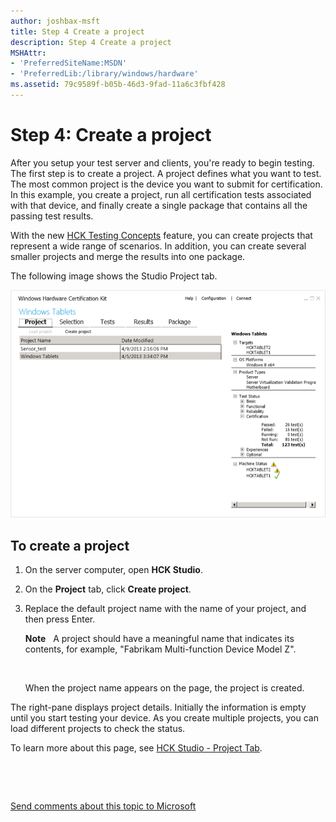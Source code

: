 ```yaml
---
author: joshbax-msft
title: Step 4 Create a project
description: Step 4 Create a project
MSHAttr:
- 'PreferredSiteName:MSDN'
- 'PreferredLib:/library/windows/hardware'
ms.assetid: 79c9589f-b05b-46d3-9fad-11a6c3fbf428
---
```


# Step 4: Create a project


After you setup your test server and clients, you're ready to begin testing. The first step is to create a project. A project defines what you want to test. The most common project is the device you want to submit for certification. In this example, you create a project, run all certification tests associated with that device, and finally create a single package that contains all the passing test results.

With the new [HCK Testing Concepts](hck-testing-concepts.md) feature, you can create projects that represent a wide range of scenarios. In addition, you can create several smaller projects and merge the results into one package.

The following image shows the Studio Project tab.

![hck 2.1 studio project tab](images/hck-winb-studio-project-tab.png)

## To create a project


1.  On the server computer, open **HCK Studio**.

2.  On the **Project** tab, click **Create project**.

3.  Replace the default project name with the name of your project, and then press Enter.

    **Note**  
    A project should have a meaningful name that indicates its contents, for example, "Fabrikam Multi-function Device Model Z".

     

    When the project name appears on the page, the project is created.

The right-pane displays project details. Initially the information is empty until you start testing your device. As you create multiple projects, you can load different projects to check the status.

To learn more about this page, see [HCK Studio - Project Tab](hck-studio---project-tab.md).

 

 

[Send comments about this topic to Microsoft](mailto:wsddocfb@microsoft.com?subject=Documentation%20feedback%20%5Bp_hck\p_hck%5D:%20Step%204:%20Create%20a%20project%20%20RELEASE:%20%284/27/2016%29&body=%0A%0APRIVACY%20STATEMENT%0A%0AWe%20use%20your%20feedback%20to%20improve%20the%20documentation.%20We%20don't%20use%20your%20email%20address%20for%20any%20other%20purpose,%20and%20we'll%20remove%20your%20email%20address%20from%20our%20system%20after%20the%20issue%20that%20you're%20reporting%20is%20fixed.%20While%20we're%20working%20to%20fix%20this%20issue,%20we%20might%20send%20you%20an%20email%20message%20to%20ask%20for%20more%20info.%20Later,%20we%20might%20also%20send%20you%20an%20email%20message%20to%20let%20you%20know%20that%20we've%20addressed%20your%20feedback.%0A%0AFor%20more%20info%20about%20Microsoft's%20privacy%20policy,%20see%20http://privacy.microsoft.com/default.aspx. "Send comments about this topic to Microsoft")




